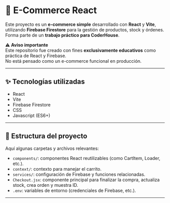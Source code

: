 # 🛒 E-Commerce React

Este proyecto es un **e-commerce simple** desarrollado con **React** y **Vite**, utilizando **Firebase Firestore** para la gestión de productos, stock y órdenes.  
Forma parte de un **trabajo práctico para CoderHouse**.

⚠️ **Aviso importante**  
Este repositorio fue creado con fines **exclusivamente educativos** como práctica de React y Firebase.  
No está pensado como un e-commerce funcional en producción.

---

## ✨ Tecnologías utilizadas

- React  
- Vite  
- Firebase Firestore  
- CSS  
- Javascript (ES6+)  

---

## 📂 Estructura del proyecto

Aquí algunas carpetas y archivos relevantes:

- `components/`: componentes React reutilizables (como CartItem, Loader, etc.).  
- `context/`: contexto para manejar el carrito.  
- `services/`: configuración de Firebase y funciones relacionadas.  
- `Checkout.jsx`: componente principal para finalizar la compra, actualiza stock, crea orden y muestra ID.  
- `.env`: variables de entorno (credenciales de Firebase, etc.).

---


